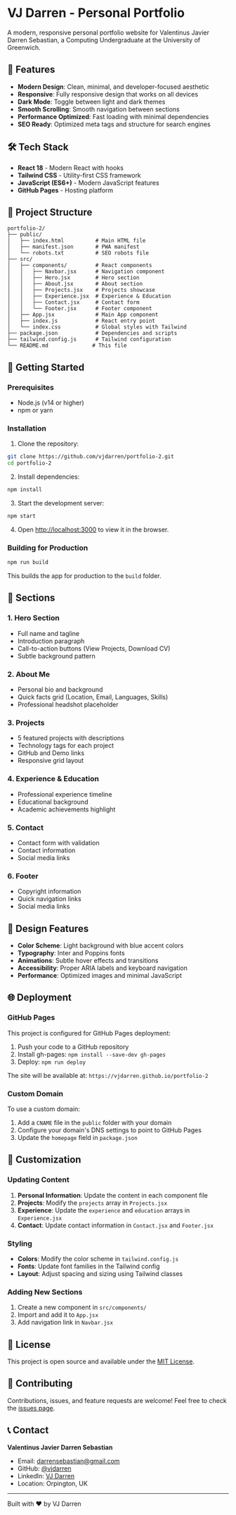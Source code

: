 # VJ Darren - Personal Portfolio

A modern, responsive personal portfolio website for Valentinus Javier Darren Sebastian, a Computing Undergraduate at the University of Greenwich.

## 🚀 Features

- **Modern Design**: Clean, minimal, and developer-focused aesthetic
- **Responsive**: Fully responsive design that works on all devices
- **Dark Mode**: Toggle between light and dark themes
- **Smooth Scrolling**: Smooth navigation between sections
- **Performance Optimized**: Fast loading with minimal dependencies
- **SEO Ready**: Optimized meta tags and structure for search engines

## 🛠️ Tech Stack

- **React 18** - Modern React with hooks
- **Tailwind CSS** - Utility-first CSS framework
- **JavaScript (ES6+)** - Modern JavaScript features
- **GitHub Pages** - Hosting platform

## 📁 Project Structure

```
portfolio-2/
├── public/
│   ├── index.html          # Main HTML file
│   ├── manifest.json       # PWA manifest
│   └── robots.txt          # SEO robots file
├── src/
│   ├── components/         # React components
│   │   ├── Navbar.jsx      # Navigation component
│   │   ├── Hero.jsx        # Hero section
│   │   ├── About.jsx       # About section
│   │   ├── Projects.jsx    # Projects showcase
│   │   ├── Experience.jsx  # Experience & Education
│   │   ├── Contact.jsx     # Contact form
│   │   └── Footer.jsx      # Footer component
│   ├── App.jsx             # Main App component
│   ├── index.js            # React entry point
│   └── index.css           # Global styles with Tailwind
├── package.json            # Dependencies and scripts
├── tailwind.config.js      # Tailwind configuration
└── README.md              # This file
```

## 🚀 Getting Started

### Prerequisites

- Node.js (v14 or higher)
- npm or yarn

### Installation

1. Clone the repository:
```bash
git clone https://github.com/vjdarren/portfolio-2.git
cd portfolio-2
```

2. Install dependencies:
```bash
npm install
```

3. Start the development server:
```bash
npm start
```

4. Open [http://localhost:3000](http://localhost:3000) to view it in the browser.

### Building for Production

```bash
npm run build
```

This builds the app for production to the `build` folder.

## 📱 Sections

### 1. Hero Section
- Full name and tagline
- Introduction paragraph
- Call-to-action buttons (View Projects, Download CV)
- Subtle background pattern

### 2. About Me
- Personal bio and background
- Quick facts grid (Location, Email, Languages, Skills)
- Professional headshot placeholder

### 3. Projects
- 5 featured projects with descriptions
- Technology tags for each project
- GitHub and Demo links
- Responsive grid layout

### 4. Experience & Education
- Professional experience timeline
- Educational background
- Academic achievements highlight

### 5. Contact
- Contact form with validation
- Contact information
- Social media links

### 6. Footer
- Copyright information
- Quick navigation links
- Social media links

## 🎨 Design Features

- **Color Scheme**: Light background with blue accent colors
- **Typography**: Inter and Poppins fonts
- **Animations**: Subtle hover effects and transitions
- **Accessibility**: Proper ARIA labels and keyboard navigation
- **Performance**: Optimized images and minimal JavaScript

## 🌐 Deployment

### GitHub Pages

This project is configured for GitHub Pages deployment:

1. Push your code to a GitHub repository
2. Install gh-pages: `npm install --save-dev gh-pages`
3. Deploy: `npm run deploy`

The site will be available at: `https://vjdarren.github.io/portfolio-2`

### Custom Domain

To use a custom domain:

1. Add a `CNAME` file in the `public` folder with your domain
2. Configure your domain's DNS settings to point to GitHub Pages
3. Update the `homepage` field in `package.json`

## 🔧 Customization

### Updating Content

1. **Personal Information**: Update the content in each component file
2. **Projects**: Modify the `projects` array in `Projects.jsx`
3. **Experience**: Update the `experience` and `education` arrays in `Experience.jsx`
4. **Contact**: Update contact information in `Contact.jsx` and `Footer.jsx`

### Styling

- **Colors**: Modify the color scheme in `tailwind.config.js`
- **Fonts**: Update font families in the Tailwind config
- **Layout**: Adjust spacing and sizing using Tailwind classes

### Adding New Sections

1. Create a new component in `src/components/`
2. Import and add it to `App.jsx`
3. Add navigation link in `Navbar.jsx`

## 📄 License

This project is open source and available under the [MIT License](LICENSE).

## 🤝 Contributing

Contributions, issues, and feature requests are welcome! Feel free to check the [issues page](https://github.com/vjdarren/portfolio-2/issues).

## 📞 Contact

**Valentinus Javier Darren Sebastian**

- Email: darrensebastian@gmail.com
- GitHub: [@vjdarren](https://github.com/vjdarren)
- LinkedIn: [VJ Darren](https://linkedin.com/in/vjdarren)
- Location: Orpington, UK

---

Built with ❤️ by VJ Darren
